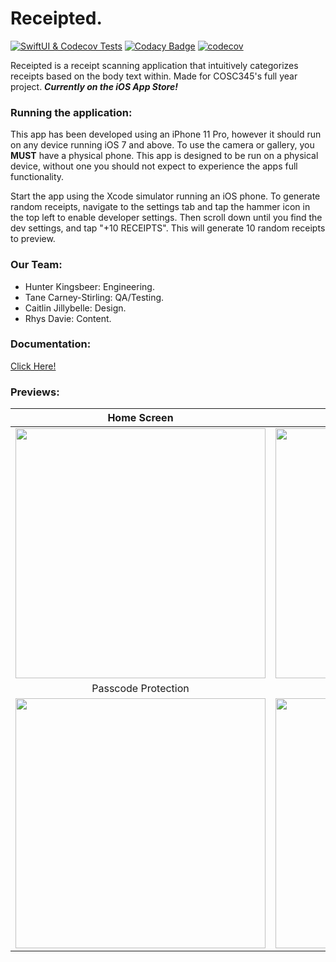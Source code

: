 # Receipted.
[![SwiftUI & Codecov Tests](https://github.com/hunterkingsbeer/345-Project/actions/workflows/swift.yml/badge.svg)](https://github.com/hunterkingsbeer/345-Project/actions/workflows/swift.yml)
[![Codacy Badge](https://app.codacy.com/project/badge/Grade/f50d2c33986744c68b1372ff88f9b8d6)](https://www.codacy.com/gh/hunterkingsbeer/345-Project/dashboard?utm_source=github.com&amp;utm_medium=referral&amp;utm_content=hunterkingsbeer/345-Project&amp;utm_campaign=Badge_Grade)
[![codecov](https://codecov.io/gh/hunterkingsbeer/345-Project/branch/main/graph/badge.svg?token=D8BWFYEIIN)](https://codecov.io/gh/hunterkingsbeer/345-Project)

Receipted is a receipt scanning application that intuitively categorizes receipts based on the body text within. 
Made for COSC345's full year project. _**Currently on the iOS App Store!**_

### Running the application:
This app has been developed using an iPhone 11 Pro, however it should run on any device running iOS 7 and above.
To use the camera or gallery, you **MUST** have a physical phone. This app is designed to be run on a physical device, without one you should not expect to experience the apps full functionality. 

Start the app using the Xcode simulator running an iOS phone.
To generate random receipts, navigate to the settings tab and tap the hammer icon in the top left to enable developer settings. Then scroll down until you find the dev settings, and tap "+10 RECEIPTS". This will generate 10 random receipts to preview.

### Our Team:
-   Hunter Kingsbeer: Engineering. 
-   Tane Carney-Stirling: QA/Testing. 
-   Caitlin Jillybelle: Design. 
-   Rhys Davie: Content.

### Documentation:
[Click Here!](https://hunterkingsbeer.github.io/345-Project/index.html)

### Previews:
Home Screen | Selected Folder
:-------------------------:|:-------------------------:
<img src="https://i.imgur.com/Uz49mID.png" width="400"> | <img src="https://i.imgur.com/YELcH92.png" width="400"> 
Passcode Protection | Scan Confirmation
<img src="https://i.imgur.com/dDVPSKE.png" width="400"> | <img src="https://i.imgur.com/0rIPMT4.png" width="400"> 
